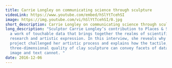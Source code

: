 ```yaml
---
title: Carrie Longley on communicating science through sculpture
videoLink: https://www.youtube.com/embed/hSlYtTcehSI
image: https://img.youtube.com/vi/hSlYtTcehSI/0.jpg
short_description: Carrie Longley on communicating science through sculpture
long_description: "Sculptor Carrie Longley’s contribution to Places & Spaces is
  a work of touchable data that brings together the realms of scientific
  research and artistic expression. In this interview, she reveals why this
  project challenged her artistic process and explains how the tactile,
  three-dimensional quality of clay sculpture can convey facets of data that
  image and text cannot. "
date: 2016-12-06
---
```

